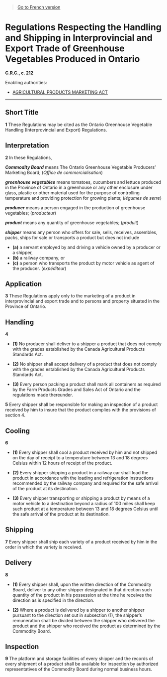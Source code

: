 > [Go to French version](/fr/Règlements/Codification%20des%20règlements%20du%20Canada/201-300/C.R.C.,%20ch.%20212.md)

# Regulations Respecting the Handling and Shipping in Interprovincial and Export Trade of Greenhouse Vegetables Produced in Ontario

**C.R.C., c. 212**

Enabling authorities: 
- [AGRICULTURAL PRODUCTS MARKETING ACT](/en/Acts/Revised%20Statutes%20of%20Canada/A/A-6.md)

----------



## Short Title


**1** These Regulations may be cited as the Ontario Greenhouse Vegetable Handling (Interprovincial and Export) Regulations.




## Interpretation


**2** In these Regulations,

***Commodity Board*** means The Ontario Greenhouse Vegetable Producers’ Marketing Board; (*Office de commercialisation*)

***greenhouse vegetables*** means tomatoes, cucumbers and lettuce produced in the Province of Ontario in a greenhouse or any other enclosure under glass, plastic or other material used for the purpose of controlling temperature and providing protection for growing plants; (*légumes de serre*)

***producer*** means a person engaged in the production of greenhouse vegetables; (*producteur*)

***product*** means any quantity of greenhouse vegetables; (*produit*)

***shipper*** means any person who offers for sale, sells, receives, assembles, packs, ships for sale or transports a product but does not include
- **(a)** a servant employed by and driving a vehicle owned by a producer or a shipper,
- **(b)** a railway company, or
- **(c)** a person who transports the product by motor vehicle as agent of the producer. (*expéditeur*)




## Application


**3** These Regulations apply only to the marketing of a product in interprovincial and export trade and to persons and property situated in the Province of Ontario.




## Handling


**4** 

- **(1)** No producer shall deliver to a shipper a product that does not comply with the grades established by the Canada Agricultural Products Standards Act.

- **(2)** No shipper shall accept delivery of a product that does not comply with the grades established by the Canada Agricultural Products Standards Act.

- **(3)** Every person packing a product shall mark all containers as required by the Farm Products Grades and Sales Act of Ontario and the regulations made thereunder.



**5** Every shipper shall be responsible for making an inspection of a product received by him to insure that the product complies with the provisions of section 4.




## Cooling


**6** 

- **(1)** Every shipper shall cool a product received by him and not shipped on the day of receipt to a temperature between 13 and 18 degrees Celsius within 12 hours of receipt of the product.

- **(2)** Every shipper shipping a product in a railway car shall load the product in accordance with the loading and refrigeration instructions recommended by the railway company and required for the safe arrival of the product at its destination.

- **(3)** Every shipper transporting or shipping a product by means of a motor vehicle to a destination beyond a radius of 100 miles shall keep such product at a temperature between 13 and 18 degrees Celsius until the safe arrival of the product at its destination.




## Shipping


**7** Every shipper shall ship each variety of a product received by him in the order in which the variety is received.




## Delivery


**8** 

- **(1)** Every shipper shall, upon the written direction of the Commodity Board, deliver to any other shipper designated in that direction such quantity of the product in his possession at the time he receives the direction as is specified in the direction.

- **(2)** Where a product is delivered by a shipper to another shipper pursuant to the direction set out in subsection (1), the shipper’s remuneration shall be divided between the shipper who delivered the product and the shipper who received the product as determined by the Commodity Board.




## Inspection


**9** The platform and storage facilities of every shipper and the records of every shipment of a product shall be available for inspection by authorized representatives of the Commodity Board during normal business hours.


